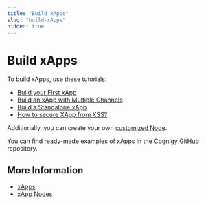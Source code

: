```yaml
---
title: "Build xApps"
slug: "build-xApps"
hidden: true
---
```


# Build xApps

To build xApps, use these tutorials:

- [Build your First xApp](first-xApp.md)
- [Build an xApp with Multiple Channels](xApp-with-multi-channels.md)
- [Build a Standalone xApp](standalone-xApp.md)
- [How to secure XApp from XSS?](../security/secure-xApp-from-xss.md)

Additionally, you can create your own [customized Node](custom-xApp-node.md).

You can find ready-made examples of xApps in the [Cognigy GitHub](https://github.com/Cognigy/xApps/tree/main) repository.

## More Information

- [xApps](overview.md)
- [xApp Nodes](../../flow-nodes/xApp/overview.md)